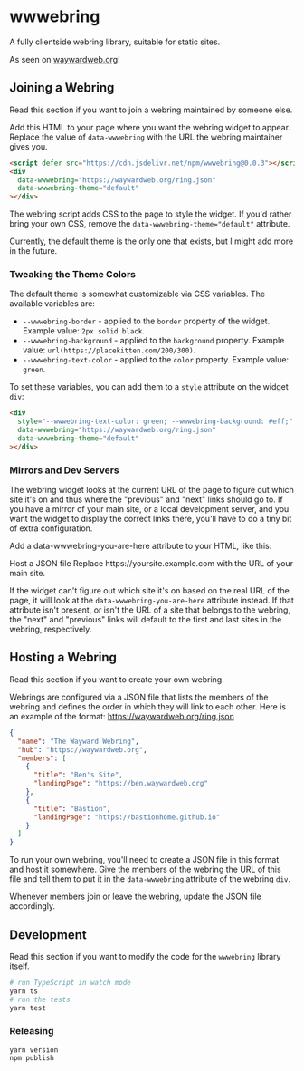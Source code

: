 # wwwebring

A fully clientside webring library, suitable for static sites.

As seen on [waywardweb.org](https://waywardweb.org)!

## Joining a Webring

Read this section if you want to join a webring maintained by someone else.

Add this HTML to your page where you want the webring widget to appear. Replace the value of `data-wwwebring` with the URL the webring maintainer gives you.

```html
<script defer src="https://cdn.jsdelivr.net/npm/wwwebring@0.0.3"></script>
<div
  data-wwwebring="https://waywardweb.org/ring.json"
  data-wwwebring-theme="default"
></div>
```

The webring script adds CSS to the page to style the widget. If you'd rather bring your own CSS, remove the `data-wwwebring-theme="default"` attribute.

Currently, the default theme is the only one that exists, but I might add more in the future.

### Tweaking the Theme Colors

The default theme is somewhat customizable via CSS variables. The available variables are:

- `--wwwebring-border` - applied to the `border` property of the widget. Example value: `2px solid black`.
- `--wwwebring-background` - applied to the `background` property. Example value: `url(https://placekitten.com/200/300)`.
- `--wwwebring-text-color` - applied to the `color` property. Example value: `green`.

To set these variables, you can add them to a `style` attribute on the widget `div`:

```html
<div
  style="--wwwebring-text-color: green; --wwwebring-background: #eff;"
  data-wwwebring="https://waywardweb.org/ring.json"
  data-wwwebring-theme="default"
></div>
```

### Mirrors and Dev Servers

The webring widget looks at the current URL of the page to figure out which site it's on and thus where the "previous" and "next" links should go to. If you have a mirror of your main site, or a local development server, and you want the widget to display the correct links there, you'll have to do a tiny bit of extra configuration.

Add a data-wwwebring-you-are-here attribute to your HTML, like this:

<div
  data-wwwebring="https://waywardweb.org/ring.json"
  data-wwwebring-theme="default"
  data-wwwebring-you-are-here="https://yoursite.example.com"
></div>
Host a JSON file
Replace https://yoursite.example.com with the URL of your main site.

If the widget can't figure out which site it's on based on the real URL of the page, it will look at the `data-wwwebring-you-are-here` attribute instead. If that attribute isn't present, or isn't the URL of a site that belongs to the webring, the "next" and "previous" links will default to the first and last sites in the webring, respectively.

## Hosting a Webring

Read this section if you want to create your own webring.

Webrings are configured via a JSON file that lists the members of the webring and defines the order in which they will link to each other. Here is an example of the format: https://waywardweb.org/ring.json

```json
{
  "name": "The Wayward Webring",
  "hub": "https://waywardweb.org",
  "members": [
    {
      "title": "Ben's Site",
      "landingPage": "https://ben.waywardweb.org"
    },
    {
      "title": "Bastion",
      "landingPage": "https://bastionhome.github.io"
    }
  ]
}
```

To run your own webring, you'll need to create a JSON file in this format and host it somewhere. Give the members of the webring the URL of this file and tell them to put it in the `data-wwwebring` attribute of the webring `div`.

Whenever members join or leave the webring, update the JSON file accordingly.

## Development

Read this section if you want to modify the code for the `wwwebring` library itself.

```bash
# run TypeScript in watch mode
yarn ts
# run the tests
yarn test
```

### Releasing

```
yarn version
npm publish
```